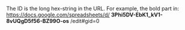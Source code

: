 The ID is the long hex-string in the URL.
For example, the bold part in:  
https://docs.google.com/spreadsheets/d/ **3Phi5DV-EbK1_kV1-8vUQgD5f56-BZ99O-os** /edit#gid=0
